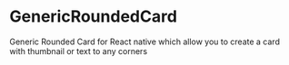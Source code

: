 # GenericRoundedCard
Generic Rounded Card for React native which allow you to create a card with thumbnail or text to any corners
